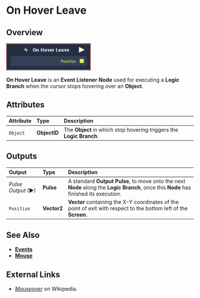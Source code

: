 # On Hover Leave

## Overview

![The On Hover Leave Node.](../../../.gitbook/assets/node-on-hover-leave.png)

**On Hover Leave** is an **Event Listener** **Node** used for executing a **Logic Branch** when the cursor stops hovering over an **Object**.

## Attributes

| Attribute | Type | Description |
| :--- | :--- | :--- |
| `Object` | **ObjectID** | The **Object** in which stop hovering triggers the **Logic Branch**. |

## Outputs

| Output | Type | Description |
| :--- | :--- | :--- |
| _Pulse Output_ \(►\) | **Pulse** | A standard **Output Pulse**, to move onto the next **Node** along the **Logic Branch**, once this **Node** has finished its execution. |
| `Position` | **Vector2** | **Vector** containing the X-Y coordinates of the point of exit with respect to the bottom left of the **Screen**. |

## See Also

* [**Events**](../)
* [**Mouse**](./)

## External Links

* [_Mouseover_](https://en.wikipedia.org/wiki/Mouseover) on Wikipedia.

